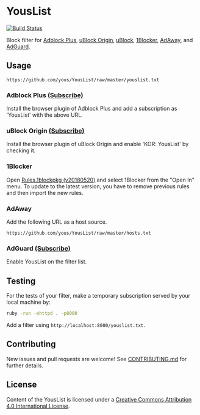 # YousList

[![Build Status](https://travis-ci.org/yous/YousList.svg?branch=master)](https://travis-ci.org/yous/YousList)

Block filter for [Adblock Plus][], [uBlock Origin][], [uBlock][], [1Blocker][],
[AdAway][], and [AdGuard][].

[Adblock Plus]: https://adblockplus.org/
[uBlock Origin]: https://github.com/gorhill/uBlock
[uBlock]: https://github.com/chrisaljoudi/uBlock
[1Blocker]: http://1blocker.com/
[AdAway]: https://github.com/Free-Software-for-Android/AdAway
[AdGuard]: https://adguard.com/

## Usage

```
https://github.com/yous/YousList/raw/master/youslist.txt
```

### Adblock Plus [(Subscribe)](https://subscribe.adblockplus.org/?location=https://github.com/yous/YousList/raw/master/youslist.txt&title=YousList)

Install the browser plugin of Adblock Plus and add a subscription as 'YousList' with the above URL.

### uBlock Origin [(Subscribe)](https://subscribe.adblockplus.org/?location=https://github.com/yous/YousList/raw/master/youslist.txt&title=YousList)

Install the browser plugin of uBlock Origin and enable 'KOR: YousList' by checking it.

### 1Blocker

Open [Rules.1blockpkg (v20180520)](https://cdn.rawgit.com/yous/YousList/v20180520/Rules.1blockpkg)
and select 1Blocker from the "Open In" menu. To update to the latest version,
you have to remove previous rules and then import the new rules.

### AdAway

Add the following URL as a host source.

```
https://github.com/yous/YousList/raw/master/hosts.txt
```

### AdGuard [(Subscribe)](https://subscribe.adblockplus.org/?location=https://github.com/yous/YousList/raw/master/youslist.txt&title=YousList)

Enable YousList on the filter list.

## Testing

For the tests of your filter, make a temporary subscription served by your local machine by:

``` sh
ruby -run -ehttpd . -p8000
```

Add a filter using `http://localhost:8000/youslist.txt`.

## Contributing

New issues and pull requests are welcome! See [CONTRIBUTING.md](CONTRIBUTING.md) for further details.

## License

Content of the YousList is licensed under a [Creative Commons Attribution 4.0 International License](http://creativecommons.org/licenses/by/4.0/).
